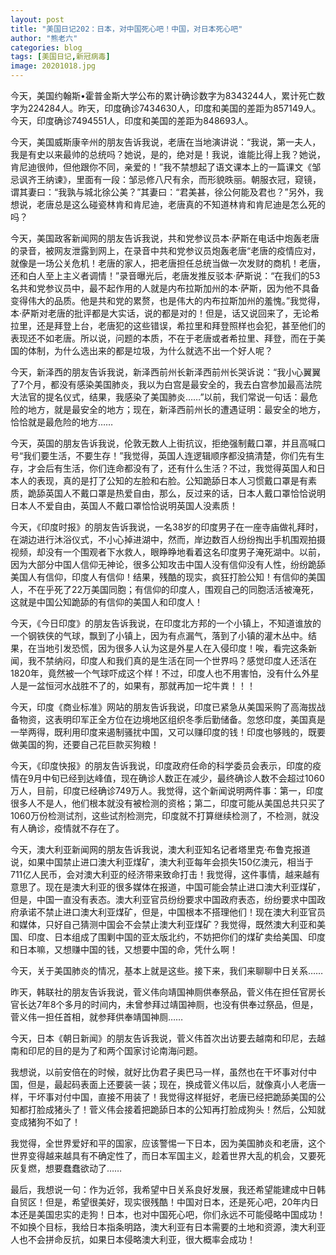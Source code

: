 ```yaml
---
layout: post
title: "美国日记202：日本，对中国死心吧！中国，对日本死心吧"
author: "熊老六"
categories: blog
tags: [美国日记,新冠病毒]
image: 20201018.jpg
---
```

今天，美国约翰斯•霍普金斯大学公布的累计确诊数字为8343244人，累计死亡数字为224284人。昨天，印度确诊7434630人，印度和美国的差距为857149人。今天，印度确诊7494551人，印度和美国的差距为848693人。

今天，美国威斯康辛州的朋友告诉我说，老唐在当地演讲说：“我说，第一夫人，我是有史以来最帅的总统吗？她说，是的，绝对是！我说，谁能比得上我？她说，肯尼迪很帅，但他跟你不同，亲爱的！”我不禁想起了语文课本上的一篇课文《邹忌讽齐王纳谏》，里面有一段：邹忌修八尺有余，而形貌昳丽。朝服衣冠，窥镜，谓其妻曰：“我孰与城北徐公美？”其妻曰：“君美甚，徐公何能及君也？”另外，我想说，老唐总是这么碰瓷林肯和肯尼迪，老唐真的不知道林肯和肯尼迪是怎么死的吗？

今天，美国政客新闻网的朋友告诉我说，共和党参议员本·萨斯在电话中炮轰老唐的录音，被网友泄露到网上，在录音中共和党参议员炮轰老唐“老唐的疫情应对，就像是一场公关危机！老唐的家人，把老唐担任总统当做一次发财的商机！老唐，还和白人至上主义者调情！”录音曝光后，老唐发推反驳本·萨斯说：“在我们的53名共和党参议员中，最不起作用的人就是内布拉斯加州的本·萨斯，因为他不具备变得伟大的品质。他是共和党的累赘，也是伟大的内布拉斯加州的羞愧。”我觉得，本·萨斯对老唐的批评都是大实话，说的都是对的！但是，话又说回来了，无论希拉里，还是拜登上台，老唐犯的这些错误，希拉里和拜登照样也会犯，甚至他们的表现还不如老唐。所以说，问题的本质，不在于老唐或者希拉里、拜登，而在于美国的体制，为什么选出来的都是垃圾，为什么就选不出一个好人呢？

今天，新泽西的朋友告诉我说，新泽西前州长新泽西前州长哭诉说：“我小心翼翼了7个月，都没有感染美国肺炎，我以为白宫是最安全的，我去白宫参加最高法院大法官的提名仪式，结果，我感染了美国肺炎……”以前，我们常说一句话：最危险的地方，就是最安全的地方；现在，新泽西前州长的遭遇证明：最安全的地方，恰恰就是最危险的地方……

今天，英国的朋友告诉我说，伦敦无数人上街抗议，拒绝强制戴口罩，并且高喊口号“我们要生活，不要生存！”我觉得，英国人连逻辑顺序都没搞清楚，你们先有生存，才会后有生活，你们连命都没有了，还有什么生活？不过，我觉得英国人和日本人的表现，真的是打了公知的左脸和右脸。公知跪舔日本人习惯戴口罩是有素质，跪舔英国人不戴口罩是热爱自由，那么，反过来的话，日本人戴口罩恰恰说明日本人不爱自由，英国人不戴口罩恰恰说明英国人没素质！

今天，《印度时报》的朋友告诉我说，一名38岁的印度男子在一座寺庙做礼拜时，在湖边进行沐浴仪式，不小心掉进湖中，然而，岸边数百人纷纷掏出手机围观拍摄视频，却没有一个围观者下水救人，眼睁睁地看着这名印度男子淹死湖中。以前，因为大部分中国人信仰无神论，很多公知攻击中国人没有信仰没有人性，纷纷跪舔美国人有信仰，印度人有信仰！结果，残酷的现实，疯狂打脸公知！有信仰的美国人，不在乎死了22万美国同胞；有信仰的印度人，围观自己的同胞活活被淹死，这就是中国公知跪舔的有信仰的美国人和印度人！

今天，《今日印度》的朋友告诉我说，在印度北方邦的一个小镇上，不知道谁放的一个钢铁侠的气球，飘到了小镇上，因为有点漏气，落到了小镇的灌木丛中。结果，在当地引发恐慌，因为很多人认为这是外星人在入侵印度！唉，看完这条新闻，我不禁纳闷，印度人和我们真的是生活在同一个世界吗？感觉印度人还活在1820年，竟然被一个气球吓成这个样！不过，印度人也不用害怕，没有什么外星人是一盆恒河水战胜不了的，如果有，那就再加一坨牛粪！！！

今天，印度《商业标准》网站的朋友告诉我说，印度已紧急从美国采购了高海拔战备物资，这表明印军正全方位在边境地区组织冬季后勤储备。忽悠印度，美国真是一举两得，既利用印度来遏制骚扰中国，又可以赚印度的钱！印度也够贱的，既要做美国的狗，还要自己花巨款买狗粮！

今天，《印度快报》的朋友告诉我说，印度政府任命的科学委员会表示，印度的疫情在9月中旬已经到达峰值，现在确诊人数正在减少，最终确诊人数不会超过1060万人，目前，印度已经确诊749万人。我觉得，这个新闻说明两件事：第一，印度很多人不是人，他们根本就没有被检测的资格；第二，印度可能从美国总共只买了1060万份检测试剂，这些试剂检测完，印度就不打算继续检测了，不检测，就没有人确诊，疫情就不存在了。

今天，澳大利亚新闻网的朋友告诉我说，澳大利亚知名记者塔里克·布鲁克报道说，如果中国禁止进口澳大利亚煤矿，澳大利亚每年会损失150亿澳元，相当于711亿人民币，会对澳大利亚的经济带来致命打击！我觉得，这件事情，越来越有意思了。现在是澳大利亚的很多媒体在报道，中国可能会禁止进口澳大利亚煤矿，但是，中国一直没有表态。澳大利亚官员纷纷要求中国政府表态，纷纷要求中国政府承诺不禁止进口澳大利亚煤矿，但是，中国根本不搭理他们！现在澳大利亚官员和媒体，只好自己猜测中国会不会禁止澳大利亚煤矿？我觉得，既然澳大利亚和美国、印度、日本组成了围剿中国的亚太版北约，不妨把你们的煤矿卖给美国、印度和日本嘛，又想赚中国的钱，又想要中国的命，凭什么啊！

今天，关于美国肺炎的情况，基本上就是这些。接下来，我们来聊聊中日关系……

昨天，韩联社的朋友告诉我说，菅义伟向靖国神厕供奉祭品，菅义伟在担任官房长官长达7年8个多月的时间内，未曾参拜过靖国神厕，也没有供奉过祭品，但是，菅义伟一担任首相，就参拜供奉靖国神厕……

今天，日本《朝日新闻》的朋友告诉我说，菅义伟首次出访要去越南和印尼，去越南和印尼的目的是为了和两个国家讨论南海问题。

我想说，以前安倍在的时候，就好比伪君子奥巴马一样，虽然也在干坏事对付中国，但是，最起码表面上还要装一装；现在，换成菅义伟以后，就像真小人老唐一样，干坏事对付中国，直接不用装了！我觉得这样挺好，老唐已经把跪舔美国的公知都打脸成猪头了！菅义伟会接着把跪舔日本的公知再打脸成狗头！然后，公知就变成猪狗不如了！

我觉得，全世界爱好和平的国家，应该警惕一下日本，因为美国肺炎和老唐，这个世界变得越来越具有不确定性了，而日本军国主义，趁着世界大乱的机会，又要死灰复燃，想要蠢蠢欲动了…… 

最后，我想说一句：作为近邻，我希望中日关系良好发展，我还希望能建成中日韩自贸区！但是，希望很美好，现实很残酷！中国对日本，还是死心吧，20年内日本还是美国忠实的走狗！日本，也对中国死心吧，你们永远不可能侵略中国成功！不如换个目标，我给日本指条明路，澳大利亚有日本需要的土地和资源，澳大利亚人也不会拼命反抗，如果日本侵略澳大利亚，很大概率会成功！​​​​

